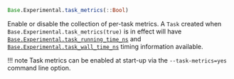 ```julia
Base.Experimental.task_metrics(::Bool)
```

Enable or disable the collection of per-task metrics. A `Task` created when `Base.Experimental.task_metrics(true)` is in effect will have [`Base.Experimental.task_running_time_ns`](@ref) and [`Base.Experimental.task_wall_time_ns`](@ref) timing information available.

!!! note
    Task metrics can be enabled at start-up via the `--task-metrics=yes` command line option.

